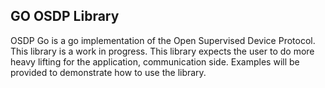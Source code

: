 ## GO OSDP Library

OSDP Go is a go implementation of the Open Supervised Device Protocol. This library is a work in progress. This library expects the user to do more heavy lifting for the application, communication side. Examples will be provided to demonstrate how to use the library. 
